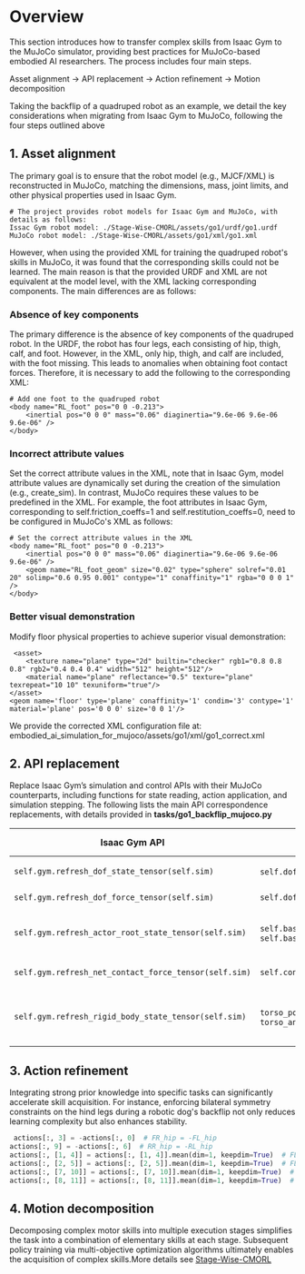 # Overview

This section introduces how to transfer complex skills from Isaac Gym to the MuJoCo simulator, providing best practices for MuJoCo-based embodied AI researchers. The process includes four main steps.

Asset alignment → API replacement  → Action refinement → Motion decomposition

Taking the backflip of a quadruped robot as an example, we detail the key considerations when migrating from Isaac Gym to MuJoCo, following the four steps outlined above

## 1. Asset alignment

The primary goal is to ensure that the robot model (e.g., MJCF/XML) is reconstructed in MuJoCo, matching the dimensions, mass, joint limits, and other physical properties used in Isaac Gym.

```shell
# The project provides robot models for Isaac Gym and MuJoCo, with details as follows:
Issac Gym robot model: ./Stage-Wise-CMORL/assets/go1/urdf/go1.urdf
MuJoCo robot model: ./Stage-Wise-CMORL/assets/go1/xml/go1.xml
```

However, when using the provided XML for training the quadruped robot's skills in MuJoCo, it was found that the corresponding skills could not be learned. The main reason is that the provided URDF and XML are not equivalent at the model level, with the XML lacking corresponding components.
The main differences are as follows:

### Absence of key components

The primary difference is the absence of key components of the quadruped robot. In the URDF, the robot has four legs, each consisting of hip, thigh, calf, and foot. However, in the XML, only hip, thigh, and calf are included, with the foot missing. This leads to anomalies when obtaining foot contact forces. Therefore, it is necessary to add the following to the corresponding XML:

```shell
# Add one foot to the quadruped robot
<body name="RL_foot" pos="0 0 -0.213">
    <inertial pos="0 0 0" mass="0.06" diaginertia="9.6e-06 9.6e-06 9.6e-06" />
</body>
```

### Incorrect attribute values

Set the correct attribute values in the XML, note that in Isaac Gym, model attribute values are dynamically set during the creation of the simulation (e.g., create_sim). In contrast, MuJoCo requires these values to be predefined in the XML. For example, the foot attributes in Isaac Gym, corresponding to self.friction_coeffs=1 and self.restitution_coeffs=0, need to be configured in MuJoCo's XML as follows:

```shell
# Set the correct attribute values in the XML
<body name="RL_foot" pos="0 0 -0.213">
    <inertial pos="0 0 0" mass="0.06" diaginertia="9.6e-06 9.6e-06 9.6e-06" />
    <geom name="RL_foot_geom" size="0.02" type="sphere" solref="0.01 20" solimp="0.6 0.95 0.001" contype="1" conaffinity="1" rgba="0 0 0 1" />
</body>
```

### Better visual demonstration

Modify floor physical properties to achieve superior visual demonstration:

```shell
 <asset>
    <texture name="plane" type="2d" builtin="checker" rgb1="0.8 0.8 0.8" rgb2="0.4 0.4 0.4" width="512" height="512"/>
    <material name="plane" reflectance="0.5" texture="plane" texrepeat="10 10" texuniform="true"/>
</asset>
<geom name='floor' type='plane' conaffinity='1' condim='3' contype='1' material='plane' pos='0 0 0' size='0 0 1'/>
```

We provide the corrected XML configuration file at: embodied_ai_simulation_for_mujoco/assets/go1/xml/go1_correct.xml

## 2. API replacement

Replace Isaac Gym’s simulation and control APIs with their MuJoCo counterparts, including functions for state reading, action application, and simulation stepping. The following lists the main API correspondence replacements, with details provided in **tasks/go1_backflip_mujoco.py**


| **Isaac Gym API**                                     | **Mujoco API**                                                                                                                                                          | **Function Description**                                              |
| ----------------------------------------------------- | ----------------------------------------------------------------------------------------------------------------------------------------------------------------------- | --------------------------------------------------------------------- |
| `self.gym.refresh_dof_state_tensor(self.sim)`         | `self.dof_positions=self.data.qpos[7:]` `self.dof_velocities=self.data.qvel[6:]`                                                                                       | `Obtain joint positions and velocities`                               |
| `self.gym.refresh_dof_force_tensor(self.sim)`         | `self.dof_torques=self.data.ctrl`                                                                                                                                       | `Obtain joint torques`                                                |
| `self.gym.refresh_actor_root_state_tensor(self.sim)`  | `self.base_positions=self.data.qpos[0:3]` `self.base_quaternions=self.data.qpos[3:7]` `self.base_lin_vel=self.data.qvel[0:3]` `self.base_ang_vel=self.data.qvel[3:6]` | `Obtain base position, quaternion, linear/angular velocity`           |
| `self.gym.refresh_net_contact_force_tensor(self.sim)` | `self.contact_forces= self._extract_contact_force(i)`                                                                                                                   | `Obtain rigid body contact forces`                                    |
| `self.gym.refresh_rigid_body_state_tensor(self.sim)`  | `torso_pos=self.data.xpos[self.trunk_id]` `torso_quat=self.data.xquat[self.trunk_id]` `torso_vel=self.data.qvel[0:3]` `torso_ang_vel=self.data.qvel[3:6]`              | `Obtain rigid body positions, quaternions, linear/angular velocities` |

## 3. Action refinement

Integrating strong prior knowledge into specific tasks can significantly accelerate skill acquisition. For instance, enforcing bilateral symmetry constraints on the hind legs during a robotic dog's backflip not only reduces learning complexity but also enhances stability.

```python
 actions[:, 3] = -actions[:, 0]  # FR_hip = -FL_hip
actions[:, 9] = -actions[:, 6]  # RR_hip = -RL_hip
actions[:, [1, 4]] = actions[:, [1, 4]].mean(dim=1, keepdim=True)  # FL_thigh = FR_thigh
actions[:, [2, 5]] = actions[:, [2, 5]].mean(dim=1, keepdim=True)  # FL_calf = FR_calf
actions[:, [7, 10]] = actions[:, [7, 10]].mean(dim=1, keepdim=True)  # RL_thigh = RR_thigh
actions[:, [8, 11]] = actions[:, [8, 11]].mean(dim=1, keepdim=True)  # RL_calf = RR_calf
```

## 4. Motion decomposition

Decomposing complex motor skills into multiple execution stages simplifies the task into a combination of elementary skills at each stage. Subsequent policy training via multi-objective optimization algorithms ultimately enables the acquisition of complex skills.More details see [Stage-Wise-CMORL](https://github.com/rllab-snu/Stage-Wise-CMORL)
